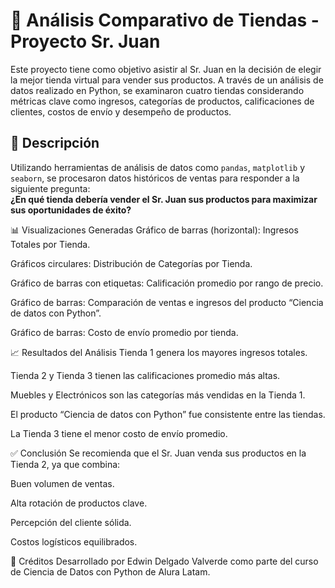 # 🛒 Análisis Comparativo de Tiendas - Proyecto Sr. Juan

Este proyecto tiene como objetivo asistir al Sr. Juan en la decisión de elegir la mejor tienda virtual para vender sus productos. A través de un análisis de datos realizado en Python, se examinaron cuatro tiendas considerando métricas clave como ingresos, categorías de productos, calificaciones de clientes, costos de envío y desempeño de productos.

## 📌 Descripción

Utilizando herramientas de análisis de datos como `pandas`, `matplotlib` y `seaborn`, se procesaron datos históricos de ventas para responder a la siguiente pregunta:  
**¿En qué tienda debería vender el Sr. Juan sus productos para maximizar sus oportunidades de éxito?**

📊 Visualizaciones Generadas
Gráfico de barras (horizontal): Ingresos Totales por Tienda.

Gráficos circulares: Distribución de Categorías por Tienda.

Gráfico de barras con etiquetas: Calificación promedio por rango de precio.

Gráfico de barras: Comparación de ventas e ingresos del producto “Ciencia de datos con Python”.

Gráfico de barras: Costo de envío promedio por tienda.

📈 Resultados del Análisis
Tienda 1 genera los mayores ingresos totales.

Tienda 2 y Tienda 3 tienen las calificaciones promedio más altas.

Muebles y Electrónicos son las categorías más vendidas en la Tienda 1.

El producto “Ciencia de datos con Python” fue consistente entre las tiendas.

La Tienda 3 tiene el menor costo de envío promedio.

✅ Conclusión
Se recomienda que el Sr. Juan venda sus productos en la Tienda 2, ya que combina:

Buen volumen de ventas.

Alta rotación de productos clave.

Percepción del cliente sólida.

Costos logísticos equilibrados.


🤝 Créditos
Desarrollado por Edwin Delgado Valverde como parte del curso de Ciencia de Datos con Python de Alura Latam.






